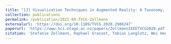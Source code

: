 ```yaml
---
title: "[J] Visualization Techniques in Augmented Reality: A Taxonomy, Methods and Patterns"
collection: publications
permalink: /publication/2021-09-TVCG-Zollmann
externalurl: 'https://doi.org/10.1109/TVCG.2020.2986247'
paperurl: 'https://www.hci.otago.ac.nz/papers/ZollmannIEEETVCG2020.pdf'
citation: 'Stefanie Zollmann, Raphael Grasset, Tobias Langlotz, Wei Hong Lo, Shohei Mori, and Holger Regenbrecht, &quot;Visualization Techniques in Augmented Reality: A Taxonomy, Methods and Patterns,&quot; <i>IEEE Trans. on Visualisation and Computer Graphics (TVCG)</i>, Vol. 27, Issue 9, pp. 3808 - 3825 (2021.9)'
---
```


<!--
externalurl: 'url'
paperurl: 'url'
youtubeurl: 'url'
presentationurl: 'url'
githuburl: 'url'
-->